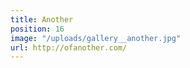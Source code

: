 ```yaml
---
title: Another
position: 16
image: "/uploads/gallery__another.jpg"
url: http://ofanother.com/
---
```


